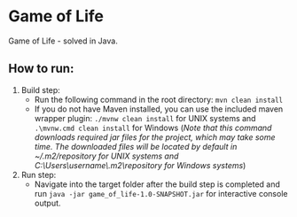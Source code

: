 # Game of Life
Game of Life - solved in Java.

## How to run:
1. Build step: 
    - Run the following command in the root directory: ``mvn clean install``
    - If you do not have Maven installed, you can use the included maven wrapper plugin: ``./mvnw clean install`` for UNIX systems and 
      ``.\mvnw.cmd clean install`` for Windows (_Note that this command downloads required jar files for the project, which may take some time. 
      The downloaded files will be located by default in ~/.m2/repository for UNIX systems and C:\Users\username\\.m2\repository for Windows systems_)
2. Run step:
    - Navigate into the target folder after the build step is completed and run ``java -jar game_of_life-1.0-SNAPSHOT.jar`` for interactive console output.
